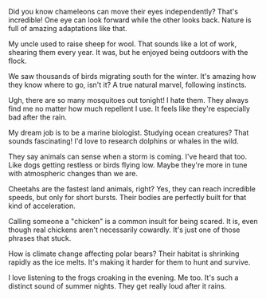 

Did you know chameleons can move their eyes independently?
That's incredible! One eye can look forward while the other looks back.
Nature is full of amazing adaptations like that.

My uncle used to raise sheep for wool.
That sounds like a lot of work, shearing them every year.
It was, but he enjoyed being outdoors with the flock.

We saw thousands of birds migrating south for the winter.
It's amazing how they know where to go, isn't it?
A true natural marvel, following instincts.

Ugh, there are so many mosquitoes out tonight!
I hate them. They always find me no matter how much repellent I use.
It feels like they're especially bad after the rain.

My dream job is to be a marine biologist.
Studying ocean creatures? That sounds fascinating!
I'd love to research dolphins or whales in the wild.

They say animals can sense when a storm is coming.
I've heard that too. Like dogs getting restless or birds flying low.
Maybe they're more in tune with atmospheric changes than we are.

Cheetahs are the fastest land animals, right?
Yes, they can reach incredible speeds, but only for short bursts.
Their bodies are perfectly built for that kind of acceleration.

Calling someone a "chicken" is a common insult for being scared.
It is, even though real chickens aren't necessarily cowardly.
It's just one of those phrases that stuck.

How is climate change affecting polar bears?
Their habitat is shrinking rapidly as the ice melts.
It's making it harder for them to hunt and survive.

I love listening to the frogs croaking in the evening.
Me too. It's such a distinct sound of summer nights.
They get really loud after it rains.


